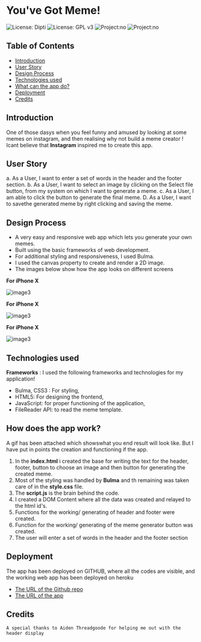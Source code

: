 # You've Got Meme!
![License: Dipti](https://img.shields.io/badge/Coder-Dipti'sCode-pink.svg)
![License: GPL v3](https://img.shields.io/badge/License-GNU-red.svg)
![Project:no](https://img.shields.io/badge/Mood-Funny-green.svg)
![Project:no](https://img.shields.io/badge/Styling-Bulma-purple.svg)


## Table of Contents
* [Introduction](#introduction)
* [User Story](#user)
* [Design Process](#design)
* [Technologies used](#api)
* [What can the app do?](#details)
* [Deployment](#installations)
* [Credits](#credits)
 
 ## Introduction 
One of those dasys when you feel funny and amused by looking at some memes on instagram, and then realising why not build a meme creator ! Icant believe that __Instagram__ inspired me to create this app.

 ## User Story
  a. As a User, I want to enter a set of words in the header and the footer section.
  b. As a User, I want to select an image by clicking on the Select file button, from my system on which I want to generate a meme.
  c. As a User, I am able to click the button to generate the final meme.
  D. As a User, I want to savethe generated meme by right clicking and saving the meme.

## Design Process
   * A very easy and responsive web app which lets you generate your own memes. 
   * Built using the basic frameworks of web development.
   * For additional styling and responsiveness, I used Bulma.
   * I used the canvas property to create and render a 2D image.
   * The images below show how the app looks on different screens

   __For iPhone X__
    
  ![image3](public/images/mvc.png)
  
  __For iPhone X__
  
 ![image3](public/images/db.png)
 
 
  __For iPhone X__
  
 ![image3](public/images/db.png)
 

 ##  Technologies used

  __Frameworks__ : I used the following frameworks and technologies for my application!
   * Bulma, CSS3 : For styling,
   * HTML5: For designing the frontend,
   *  JavaScript: for proper functioning of the application,
   *  FileReader API: to read the meme template.

   
 
 ## How does the app work?
 A gif has been attached which showswhat you end result will look like. But I have put in points the creation and functioning if the app.
  1. In the __index.html__ i created the base for writing the text for the header, footer, button to choose an image and then button for generating the created meme.
  2. Most of the styling was handled by __Bulma__ and th remaining was taken care of in the __style.css__ file.
  3. The __script.js__ is the brain behind the code.
  4. I created a DOM Content where all the data was created and relayed to the html id's.
  5. Functions for the working/ generating of header and footer were created.
  6.  Function for the working/ generating of the meme generator button was created.
  7. The user will enter a set of words in the header and the footer section

 
 ## Deployment
  The app has been deployed on GITHUB, where all the codes are visible, and the working web app has been deployed on heroku
   * [The URL of the Github repo](https://github.com/Dipti2021/YouHaveGotMeme)
   *  [The URL of the app](https://dipti2021.github.io/YouHaveGotMeme/)



  ## Credits
    A special thanks to Aiden Threadgoode for helping me out with the header display

